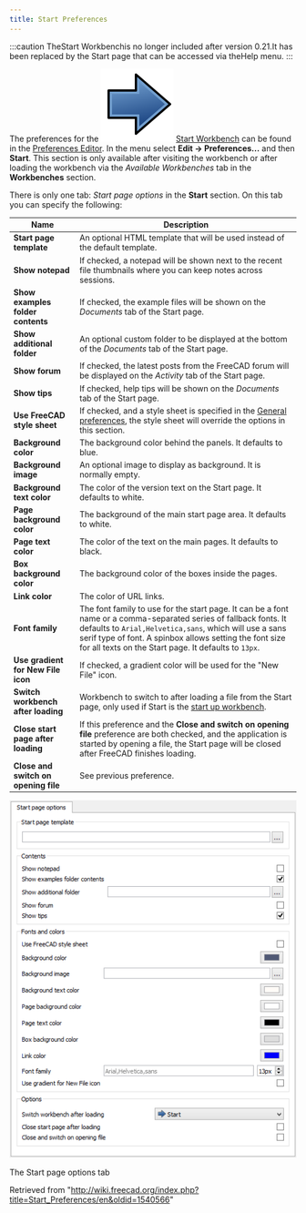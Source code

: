 ```yaml
---
title: Start Preferences
---
```


:::caution
TheStart Workbenchis no longer included after version 0.21.It has been replaced by the Start page that can be accessed via theHelp menu.
:::

The preferences for the ![](/src/assets/images/Workbench_Start.svg) [Start Workbench](/Start_Workbench "Start Workbench") can be found in the [Preferences Editor](/Preferences_Editor "Preferences Editor"). In the menu select **Edit → Preferences...** and then **Start**. This section is only available after visiting the workbench or after loading the workbench via the _Available Workbenches_ tab in the **Workbenches** section.

There is only one tab: _Start page options_ in the **Start** section. On this tab you can specify the following:

| Name                                 | Description                                                                                                                                                                                                                                                                                     |
| ------------------------------------ | ----------------------------------------------------------------------------------------------------------------------------------------------------------------------------------------------------------------------------------------------------------------------------------------------- |
| **Start page template**              | An optional HTML template that will be used instead of the default template.                                                                                                                                                                                                                    |
| **Show notepad**                     | If checked, a notepad will be shown next to the recent file thumbnails where you can keep notes across sessions.                                                                                                                                                                                |
| **Show examples folder contents**    | If checked, the example files will be shown on the _Documents_ tab of the Start page.                                                                                                                                                                                                           |
| **Show additional folder**           | An optional custom folder to be displayed at the bottom of the _Documents_ tab of the Start page.                                                                                                                                                                                               |
| **Show forum**                       | If checked, the latest posts from the FreeCAD forum will be displayed on the _Activity_ tab of the Start page.                                                                                                                                                                                  |
| **Show tips**                        | If checked, help tips will be shown on the _Documents_ tab of the Start page.                                                                                                                                                                                                                   |
| **Use FreeCAD style sheet**          | If checked, and a style sheet is specified in the [General preferences](/Preferences_Editor#General_2 "Preferences Editor"), the style sheet will override the options in this section.                                                                                                         |
| **Background color**                 | The background color behind the panels. It defaults to blue.                                                                                                                                                                                                                                    |
| **Background image**                 | An optional image to display as background. It is normally empty.                                                                                                                                                                                                                               |
| **Background text color**            | The color of the version text on the Start page. It defaults to white.                                                                                                                                                                                                                          |
| **Page background color**            | The background of the main start page area. It defaults to white.                                                                                                                                                                                                                               |
| **Page text color**                  | The color of the text on the main pages. It defaults to black.                                                                                                                                                                                                                                  |
| **Box background color**             | The background color of the boxes inside the pages.                                                                                                                                                                                                                                             |
| **Link color**                       | The color of URL links.                                                                                                                                                                                                                                                                         |
| **Font family**                      | The font family to use for the start page. It can be a font name or a comma-separated series of fallback fonts. It defaults to `Arial,Helvetica,sans`, which will use a sans serif type of font. A spinbox allows setting the font size for all texts on the Start page. It defaults to `13px`. |
| **Use gradient for New File icon**   | If checked, a gradient color will be used for the "New File" icon.                                                                                                                                                                                                                              |
| **Switch workbench after loading**   | Workbench to switch to after loading a file from the Start page, only used if Start is the [start up workbench](/Preferences_Editor#Available_Workbenches "Preferences Editor").                                                                                                                |
| **Close start page after loading**   | If this preference and the **Close and switch on opening file** preference are both checked, and the application is started by opening a file, the Start page will be closed after FreeCAD finishes loading.                                                                                    |
| **Close and switch on opening file** | See previous preference.                                                                                                                                                                                                                                                                        |

![](/src/assets/images/Preferences_Start_Tab_Start_page_options.png)

The Start page options tab

Retrieved from "<http://wiki.freecad.org/index.php?title=Start_Preferences/en&oldid=1540566>"
